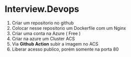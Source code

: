 # Interview.Devops

1. Criar um repositorio no github
2. Colocar nesse repositorio um Dockerfile com um Nginx
3. Criar uma conta na Azure ( Free )
4. Criar na azure um Cluster ACS
5. Via **Github Action** subir a imagem no ACS
6. Liberar acesso publico, porém somente na porta 80
